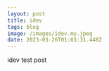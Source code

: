 ```yaml
---
layout: post
title: idev
tags: blog
image: /images/idev.my.jpeg
date: 2023-03-26T01:03:31.448Z
---
```

i﻿dev test post